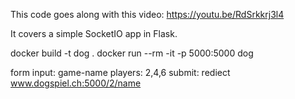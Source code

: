 This code goes along with this video: https://youtu.be/RdSrkkrj3l4

It covers a simple SocketIO app in Flask.


docker build -t dog .
docker run --rm -it -p 5000:5000 dog

form
  input: game-name
  players: 2,4,6
  submit: rediect www.dogspiel.ch:5000/2/name

